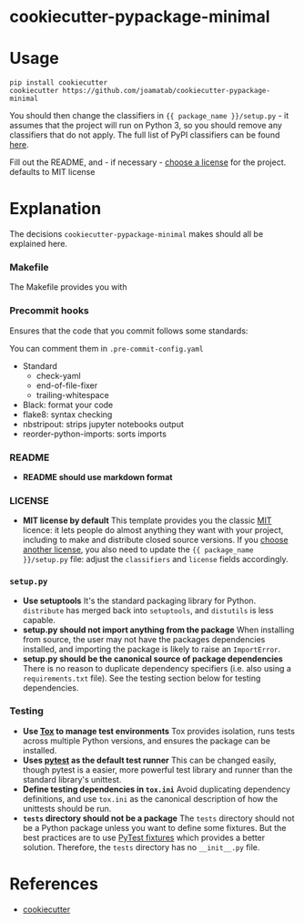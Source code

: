 # cookiecutter-pypackage-minimal


# Usage

```
pip install cookiecutter
cookiecutter https://github.com/joamatab/cookiecutter-pypackage-minimal

```

You should then change the classifiers in `{{ package_name }}/setup.py` - it assumes that the project will run on Python 3, so you should remove any classifiers that do not apply. The full list of PyPI classifiers can be found [here](https://pypi.org/classifiers/).

Fill out the README, and - if necessary - [choose a license](https://choosealicense.com/) for the project. defaults to MIT license 

# Explanation

The decisions `cookiecutter-pypackage-minimal` makes should all be explained here.


### Makefile

The Makefile provides you with

### Precommit hooks

Ensures that the code that you commit follows some standards:

You can comment them in `.pre-commit-config.yaml`

- Standard
    - check-yaml
    - end-of-file-fixer
    - trailing-whitespace
- Black: format your code
- flake8: syntax checking
- nbstripout: strips jupyter notebooks output
- reorder-python-imports: sorts imports

### README

- **README should use markdown format**

### LICENSE

- **MIT license by default**
  This template provides you the classic [MIT](https://choosealicense.com/licenses/mit/) licence: it lets people do almost anything they want with your project, including to make and distribute closed source versions.
  If you [choose another license](https://choosealicense.com/), you also need to update the `{{ package_name }}/setup.py` file:
  adjust the `classifiers` and `license` fields accordingly.

### `setup.py`

- **Use setuptools**
  It's the standard packaging library for Python. `distribute` has merged back into `setuptools`, and `distutils` is less capable.
- **setup.py should not import anything from the package**
  When installing from source, the user may not have the packages dependencies installed, and importing the package is likely to raise an `ImportError`.
- **setup.py should be the canonical source of package dependencies**
  There is no reason to duplicate dependency specifiers (i.e. also using a `requirements.txt` file). See the testing section below for testing dependencies.

### Testing

- **Use [Tox](https://tox.readthedocs.io) to manage test environments**
  Tox provides isolation, runs tests across multiple Python versions, and ensures the package can be installed.
- **Uses [pytest](https://docs.pytest.org) as the default test runner**
  This can be changed easily, though pytest is a easier, more powerful test library and runner than the standard library's unittest.
- **Define testing dependencies in `tox.ini`**
  Avoid duplicating dependency definitions, and use `tox.ini` as the canonical description of how the unittests should be run.
- **`tests` directory should not be a package**
  The `tests` directory should not be a Python package unless you want to define some fixtures.
  But the best practices are to use [PyTest fixtures](https://docs.pytest.org/en/latest/fixture.html) which provides a better solution.
  Therefore, the `tests` directory has no `__init__.py` file.


# References

- [cookiecutter](https://github.com/audreyr/cookiecutter) 
